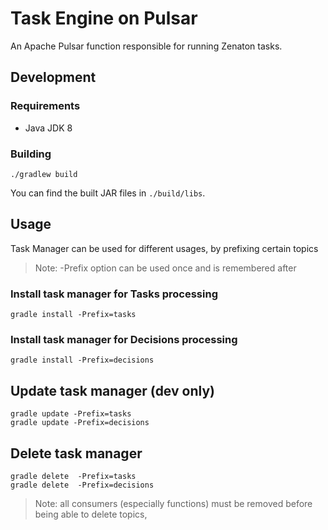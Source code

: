 # Task Engine on Pulsar

An Apache Pulsar function responsible for running Zenaton tasks.

## Development

### Requirements

- Java JDK 8

### Building

```shell script
./gradlew build
```

You can find the built JAR files in `./build/libs`.

## Usage

Task Manager can be used for different usages, by prefixing certain topics

> Note: -Prefix option can be used once and is remembered after

### Install task manager for Tasks processing

```shell script
gradle install -Prefix=tasks
```

### Install task manager for Decisions processing

```shell script
gradle install -Prefix=decisions
```

## Update task manager (dev only)

```shell script
gradle update -Prefix=tasks
gradle update -Prefix=decisions

```

## Delete task manager

```shell script
gradle delete  -Prefix=tasks
gradle delete  -Prefix=decisions
```

> Note:  all consumers (especially functions) must be removed before being able to delete topics,
